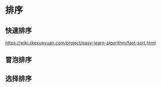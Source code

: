 # 排序

## 快速排序

https://wiki.jikexueyuan.com/project/easy-learn-algorithm/fast-sort.html

## 冒泡排序

## 选择排序